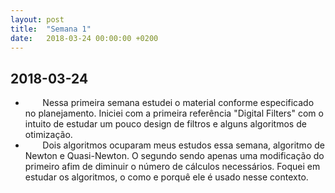 ```yaml
---
layout: post
title:  "Semana 1"
date:   2018-03-24 00:00:00 +0200
---
```


## 2018-03-24

* &nbsp;&nbsp;&nbsp;&nbsp;&nbsp;&nbsp; Nessa primeira semana estudei o material conforme especificado no planejamento. Iniciei com a primeira referência "Digital Filters" com o intuito de estudar um pouco design de filtros e alguns algoritmos de otimização.
* &nbsp;&nbsp;&nbsp;&nbsp;&nbsp;&nbsp; Dois algoritmos ocuparam meus estudos essa semana, algoritmo de Newton e Quasi-Newton. O segundo sendo apenas uma modificação do primeiro afim de diminuir o número de cálculos necessários. Foquei em estudar os algoritmos, o como e porquê ele é usado nesse contexto.
